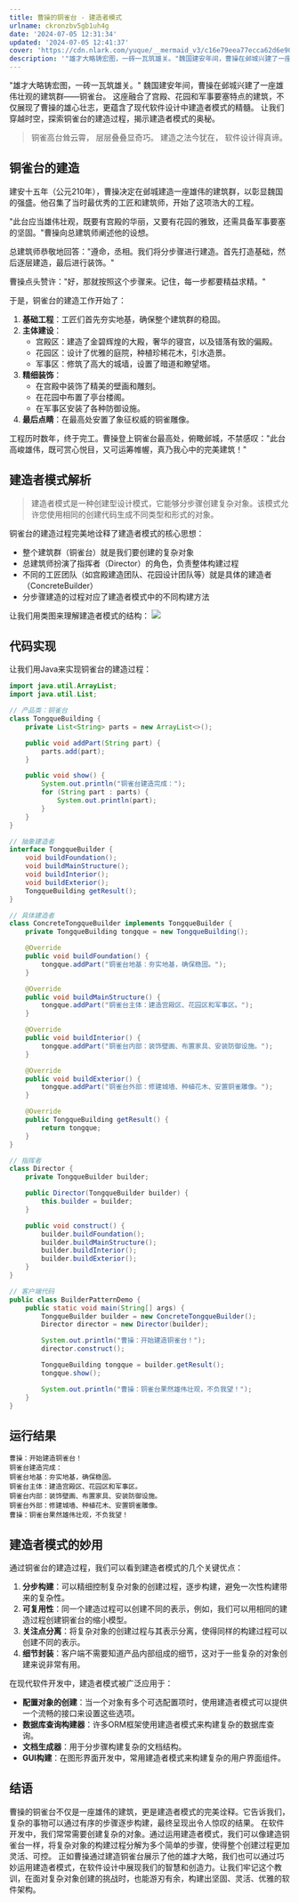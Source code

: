 ```yaml
---
title: 曹操的铜雀台 - 建造者模式
urlname: ckronzbv5gb1uh4g
date: '2024-07-05 12:31:34'
updated: '2024-07-05 12:41:37'
cover: 'https://cdn.nlark.com/yuque/__mermaid_v3/c16e79eea77ecca62d6e90265bf6da0a.svg'
description: '"雄才大略铸宏图，一砖一瓦筑雄关。"魏国建安年间，曹操在邺城兴建了一座雄伟壮观的建筑群——铜雀台。这座融合了宫殿、花园和军事要塞特点的建筑，不仅展现了曹操的雄心壮志，更蕴含了现代软件设计中建造者模式的精髓。让我们穿越时空，探索铜雀台的建造过程，揭示建造者模式的奥秘。铜雀高台耸云霄，层层叠叠显奇...'
---
```

"雄才大略铸宏图，一砖一瓦筑雄关。"
魏国建安年间，曹操在邺城兴建了一座雄伟壮观的建筑群——铜雀台。
这座融合了宫殿、花园和军事要塞特点的建筑，不仅展现了曹操的雄心壮志，更蕴含了现代软件设计中建造者模式的精髓。
让我们穿越时空，探索铜雀台的建造过程，揭示建造者模式的奥秘。
> 铜雀高台耸云霄，
层层叠叠显奇巧。
建造之法今犹在，
软件设计得真谛。  

## 铜雀台的建造
建安十五年（公元210年），曹操决定在邺城建造一座雄伟的建筑群，以彰显魏国的强盛。他召集了当时最优秀的工匠和建筑师，开始了这项浩大的工程。

"此台应当雄伟壮观，既要有宫殿的华丽，又要有花园的雅致，还需具备军事要塞的坚固。"曹操向总建筑师阐述他的设想。

总建筑师恭敬地回答："遵命，丞相。我们将分步骤进行建造。首先打造基础，然后逐层建造，最后进行装饰。"

曹操点头赞许："好，那就按照这个步骤来。记住，每一步都要精益求精。"

于是，铜雀台的建造工作开始了：

1. **基础工程**：工匠们首先夯实地基，确保整个建筑群的稳固。
2. **主体建设**：
   - 宫殿区：建造了金碧辉煌的大殿，奢华的寝宫，以及错落有致的偏殿。
   - 花园区：设计了优雅的庭院，种植珍稀花木，引水造景。
   - 军事区：修筑了高大的城墙，设置了暗道和瞭望塔。
3. **精细装饰**：
   - 在宫殿中装饰了精美的壁画和雕刻。
   - 在花园中布置了亭台楼阁。
   - 在军事区安装了各种防御设施。
4. **最后点睛**：在最高处安置了象征权威的铜雀雕像。

工程历时数年，终于完工。曹操登上铜雀台最高处，俯瞰邺城，不禁感叹："此台高峻雄伟，既可赏心悦目，又可运筹帷幄，真乃我心中的完美建筑！"
## 建造者模式解析
> 建造者模式是一种创建型设计模式，它能够分步骤创建复杂对象。该模式允许您使用相同的创建代码生成不同类型和形式的对象。

铜雀台的建造过程完美地诠释了建造者模式的核心思想：

- 整个建筑群（铜雀台）就是我们要创建的复杂对象
- 总建筑师扮演了指挥者（Director）的角色，负责整体构建过程
- 不同的工匠团队（如宫殿建造团队、花园设计团队等）就是具体的建造者（ConcreteBuilder）
- 分步骤建造的过程对应了建造者模式中的不同构建方法

让我们用类图来理解建造者模式的结构：
![](https://oss1.aistar.cool/elog-offer-now/f82d07de9e960f9f0ce2fdb568b2fb1b.svg)
## 代码实现
让我们用Java来实现铜雀台的建造过程：
```java
import java.util.ArrayList;
import java.util.List;

// 产品类：铜雀台
class TongqueBuilding {
    private List<String> parts = new ArrayList<>();

    public void addPart(String part) {
        parts.add(part);
    }

    public void show() {
        System.out.println("铜雀台建造完成：");
        for (String part : parts) {
            System.out.println(part);
        }
    }
}

// 抽象建造者
interface TongqueBuilder {
    void buildFoundation();
    void buildMainStructure();
    void buildInterior();
    void buildExterior();
    TongqueBuilding getResult();
}

// 具体建造者
class ConcreteTongqueBuilder implements TongqueBuilder {
    private TongqueBuilding tongque = new TongqueBuilding();

    @Override
    public void buildFoundation() {
        tongque.addPart("铜雀台地基：夯实地基，确保稳固。");
    }

    @Override
    public void buildMainStructure() {
        tongque.addPart("铜雀台主体：建造宫殿区、花园区和军事区。");
    }

    @Override
    public void buildInterior() {
        tongque.addPart("铜雀台内部：装饰壁画、布置家具、安装防御设施。");
    }

    @Override
    public void buildExterior() {
        tongque.addPart("铜雀台外部：修建城墙、种植花木、安置铜雀雕像。");
    }

    @Override
    public TongqueBuilding getResult() {
        return tongque;
    }
}

// 指挥者
class Director {
    private TongqueBuilder builder;

    public Director(TongqueBuilder builder) {
        this.builder = builder;
    }

    public void construct() {
        builder.buildFoundation();
        builder.buildMainStructure();
        builder.buildInterior();
        builder.buildExterior();
    }
}

// 客户端代码
public class BuilderPatternDemo {
    public static void main(String[] args) {
        TongqueBuilder builder = new ConcreteTongqueBuilder();
        Director director = new Director(builder);

        System.out.println("曹操：开始建造铜雀台！");
        director.construct();

        TongqueBuilding tongque = builder.getResult();
        tongque.show();

        System.out.println("曹操：铜雀台果然雄伟壮观，不负我望！");
    }
}
```
## 运行结果
```
曹操：开始建造铜雀台！
铜雀台建造完成：
铜雀台地基：夯实地基，确保稳固。
铜雀台主体：建造宫殿区、花园区和军事区。
铜雀台内部：装饰壁画、布置家具、安装防御设施。
铜雀台外部：修建城墙、种植花木、安置铜雀雕像。
曹操：铜雀台果然雄伟壮观，不负我望！
```
## 建造者模式的妙用
通过铜雀台的建造过程，我们可以看到建造者模式的几个关键优点：

1. **分步构建**：可以精细控制复杂对象的创建过程，逐步构建，避免一次性构建带来的复杂性。
2. **可复用性**：同一个建造过程可以创建不同的表示，例如，我们可以用相同的建造过程创建铜雀台的缩小模型。
3. **关注点分离**：将复杂对象的创建过程与其表示分离，使得同样的构建过程可以创建不同的表示。
4. **细节封装**：客户端不需要知道产品内部组成的细节，这对于一些复杂的对象创建来说非常有用。

在现代软件开发中，建造者模式被广泛应用于：

- **配置对象的创建**：当一个对象有多个可选配置项时，使用建造者模式可以提供一个流畅的接口来设置这些选项。
- **数据库查询构建器**：许多ORM框架使用建造者模式来构建复杂的数据库查询。
- **文档生成器**：用于分步骤构建复杂的文档结构。
- **GUI构建**：在图形界面开发中，常用建造者模式来构建复杂的用户界面组件。
## 结语
曹操的铜雀台不仅是一座雄伟的建筑，更是建造者模式的完美诠释。它告诉我们，复杂的事物可以通过有序的步骤逐步构建，最终呈现出令人惊叹的结果。
在软件开发中，我们常常需要创建复杂的对象。通过运用建造者模式，我们可以像建造铜雀台一样，将复杂对象的构建过程分解为多个简单的步骤，使得整个创建过程更加灵活、可控。
正如曹操通过建造铜雀台展示了他的雄才大略，我们也可以通过巧妙运用建造者模式，在软件设计中展现我们的智慧和创造力。让我们牢记这个教训，在面对复杂对象创建的挑战时，也能游刃有余，构建出坚固、灵活、优雅的软件架构。
